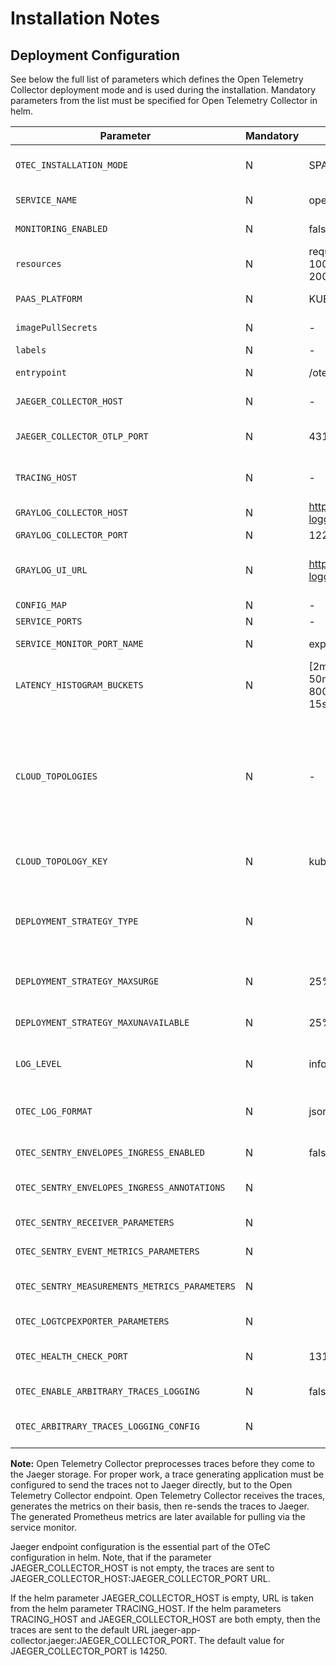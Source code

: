 # Installation Notes

## Deployment Configuration

See below the full list of parameters which defines the Open Telemetry Collector deployment mode and is used during the
installation. Mandatory parameters from the list must be specified for Open Telemetry Collector in helm.

<!-- markdownlint-disable line-length -->
| Parameter                                     | Mandatory | Default                                                                                                                                               | Value Example               | Description                                                                                                                                                                                                                                                                                                |
| --------------------------------------------- | --------- | ----------------------------------------------------------------------------------------------------------------------------------------------------- | --------------------------- | ---------------------------------------------------------------------------------------------------------------------------------------------------------------------------------------------------------------------------------------------------------------------------------------------------------- |
| `OTEC_INSTALLATION_MODE`                      | N         | SPAN_METRICS_PROCESSOR                                                                                                                                | `SPAN_METRICS_PROCESSOR`    | The type of OOB configuration (SPAN_METRICS_PROCESSOR or SENTRY_ENVELOPES_PROCESSING)                                                                                                                                                                                                                      |
| `SERVICE_NAME`                                | N         | open-telemetry-collector                                                                                                                              | `open-telemetry-collector`  | The Kubernetes service name for Open Telemetry Collector.                                                                                                                                                                                                                                                  |
| `MONITORING_ENABLED`                          | N         | false                                                                                                                                                 | `false`                     | Disables and enables the service monitor.                                                                                                                                                                                                                                                                  |
| `resources`                                   | N         | requests: cpu: 100m  memory: 100Mi  limits: cpu: 200m memory: 200Mi                                                                                   |                             | Set up this object to use custom profiles configuration.                                                                                                                                                                                                                                                   |
| `PAAS_PLATFORM`                               | N         | KUBERNETES                                                                                                                                            | 'KUBERNETES' or 'OPENSHIFT' | The name of type cloud environment                                                                                                                                                                                                                                                                         |
| `imagePullSecrets`                            | N         | -                                                                                                                                                     |                             | K8s imagePullSecrets for private registry access.                                                                                                                                                                                                                                                          |
| `labels`                                      | N         | -                                                                                                                                                     |                             | The Kubernetes labels setup.                                                                                                                                                                                                                                                                               |
| `entrypoint`                                  | N         | /otelcol-contrib                                                                                                                                      | /otelcol-contrib            | The path to the opentelemetry binary.                                                                                                                                                                                                                                                                      |
| `JAEGER_COLLECTOR_HOST`                       | N         | -                                                                                                                                                     | jaeger-app-collector.jaeger | The Jaeger hostname or IP.                                                                                                                                                                                                                                                                                 |
| `JAEGER_COLLECTOR_OTLP_PORT`                  | N         | 4317                                                                                                                                                  | 4317                        | The port for the Jaeger service OpenTelemetry Protocol span reporting API.                                                                                                                                                                                                                                 |
| `TRACING_HOST`                                | N         | -                                                                                                                                                     | jaeger-app-collector.jaeger | Jaeger URL. It is used if JAEGER_COLLECTOR_HOST is not set.                                                                                                                                                                                                                                                |
| `GRAYLOG_COLLECTOR_HOST`                      | N         | [https://graylog-logging.${CLOUD_PUBLIC_HOST}](https://github.com/Netcracker/qubership-open-telemetry-collector/blob/main/docs/installation-notes.md) |                             | The Graylog hostname or IP to which OTeC sends data from traces                                                                                                                                                                                                                                            |
| `GRAYLOG_COLLECTOR_PORT`                      | N         | 12201                                                                                                                                                 | 12201                       | The port for the Graylog service.                                                                                                                                                                                                                                                                          |
| `GRAYLOG_UI_URL`                              | N         | [https://graylog-logging.${CLOUD_PUBLIC_HOST}](https://github.com/Netcracker/qubership-open-telemetry-collector/blob/main/docs/installation-notes.md) |                             | The Graylog hostname or IP. It is used if GRAYLOG_COLLECTOR_HOST is not set.                                                                                                                                                                                                                               |
| `CONFIG_MAP`                                  | N         | -                                                                                                                                                     |                             | Config map customization.                                                                                                                                                                                                                                                                                  |
| `SERVICE_PORTS`                               | N         | -                                                                                                                                                     |                             | Customization for service.ports.                                                                                                                                                                                                                                                                           |
| `SERVICE_MONITOR_PORT_NAME`                   | N         | exporter-prom                                                                                                                                         | exporter-prom               | Customization for ServiceMonitor port.                                                                                                                                                                                                                                                                     |
| `LATENCY_HISTOGRAM_BUCKETS`                   | N         | [2ms, 4ms, 6ms, 8ms, 10ms, 50ms, 100ms, 200ms, 400ms, 800ms, 1s, 1400ms, 2s, 5s, 10s, 15s]                                                            | [100ms, 1s, 10s]            | The list of durations defining the latency histogram buckets. If it is not set, the default list is used.                                                                                                                                                                                                  |
| `CLOUD_TOPOLOGIES`                            | N         | -                                                                                                                                                     |                             | Array of topology settings for topologySpreadConstraints. Each array element must contain at least 'topologyKey' attribute. Other supported attributes are 'maxSkew' and 'whenUnsatisfiable', which are optional. This parameter has higher priority over CLOUD_TOPOLOGY_KEY. Should not be an empty list. |
| `CLOUD_TOPOLOGY_KEY`                          | N         | kubernetes.io/hostname                                                                                                                                |                             | Defines topologyKey in topologySpreadConstraints. This is a BWC parameter.                                                                                                                                                                                                                                 |
| `DEPLOYMENT_STRATEGY_TYPE`                    | N         |                                                                                                                                                       |                             | The Kubernetes rolling update deployment strategy. Possible values are "recreate", "best_effort_controlled_rollout", "ramped_slow_rollout", and "custom_rollout".                                                                                                                                          |
| `DEPLOYMENT_STRATEGY_MAXSURGE`                | N         | 25%                                                                                                                                                   | 25%                         | The parameter sets maxSurge if DEPLOYMENT_STRATEGY_TYPE is "custom_rollout".                                                                                                                                                                                                                               |
| `DEPLOYMENT_STRATEGY_MAXUNAVAILABLE`          | N         | 25%                                                                                                                                                   | 25%                         | The parameter sets maxUnavailable if DEPLOYMENT_STRATEGY_TYPE is "custom_rollout".                                                                                                                                                                                                                         |
| `LOG_LEVEL`                                   | N         | info                                                                                                                                                  | info                        | The parameter indicates the OTeC log level. The possible values are "debug", "info", "warn", and "error".                                                                                                                                                                                                  |
| `OTEC_LOG_FORMAT`                             | N         | json                                                                                                                                                  | text                        | The parameter allows to specify log format. It might be convenient to use text format for dev purposes. Json is strongly recommended on prod.                                                                                                                                                              |
| `OTEC_SENTRY_ENVELOPES_INGRESS_ENABLED`       | N         | false                                                                                                                                                 | true                        | The parameter allows to enable the default sentry ingress.                                                                                                                                                                                                                                                 |
| `OTEC_SENTRY_ENVELOPES_INGRESS_ANNOTATIONS`   | N         |                                                                                                                                                       | string map in YAML format   | The parameter allows to specify the annotations map for the sentry ingress.                                                                                                                                                                                                                                |
| `OTEC_SENTRY_RECEIVER_PARAMETERS`             | N         |                                                                                                                                                       | Object                      | The parameter allows to customize sentry receiver parameters.                                                                                                                                                                                                                                              |
| `OTEC_SENTRY_EVENT_METRICS_PARAMETERS`        | N         |                                                                                                                                                       | Object                      | The parameter allows to customize setry event metrics parameters.                                                                                                                                                                                                                                          |
| `OTEC_SENTRY_MEASUREMENTS_METRICS_PARAMETERS` | N         |                                                                                                                                                       | Object                      | The parameter allows to customize setry measurements metrics parameters.                                                                                                                                                                                                                                   |
| `OTEC_LOGTCPEXPORTER_PARAMETERS`              | N         |                                                                                                                                                       | Object                      | The parameter allows to customize logtcpexporter parameters.                                                                                                                                                                                                                                               |
| `OTEC_HEALTH_CHECK_PORT`                      | N         | 13133                                                                                                                                                 | 13133                       | The parameter allows to customize OTeC health check port wich is used for liveness and readiness probes                                                                                                                                                                                                    |
| `OTEC_ENABLE_ARBITRARY_TRACES_LOGGING`        | N         | false                                                                                                                                                 | false                       | The parameter allows to enable arbitrary traces logging.                                                                                                                                                                                                                                                   |
| `OTEC_ARBITRARY_TRACES_LOGGING_CONFIG`        | N         |                                                                                                                                                       | Object                      | The parameter allows to customize arbitrary traces logging configuration.                                                                                                                                                                                                                                  |
<!-- markdownlint-enable line-length -->

**Note:** Open Telemetry Collector preprocesses traces before they come to the Jaeger storage. For proper work, a trace
generating application must be configured to send the traces not to Jaeger directly, but to the Open Telemetry Collector
endpoint. Open Telemetry Collector receives the traces, generates the metrics on their basis, then re-sends the traces to
Jaeger. The generated Prometheus metrics are later available for pulling via the service monitor.

Jaeger endpoint configuration is the essential part of the OTeC configuration in helm. Note, that if the parameter
JAEGER_COLLECTOR_HOST is not empty, the traces are sent to JAEGER_COLLECTOR_HOST:JAEGER_COLLECTOR_PORT URL.

If the helm parameter JAEGER_COLLECTOR_HOST is empty, URL is taken from the helm parameter TRACING_HOST. If the helm parameters
TRACING_HOST and JAEGER_COLLECTOR_HOST are both empty, then the traces are sent to the default URL
jaeger-app-collector.jaeger:JAEGER_COLLECTOR_PORT. The default value for JAEGER_COLLECTOR_PORT is 14250.
